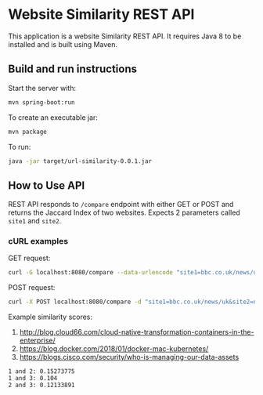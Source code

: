 # Website Similarity REST API

This application is a website Similarity REST API. It requires Java 8 to be installed and is built using Maven.

## Build and run instructions
Start the server with:

```bash
mvn spring-boot:run
```

To create an executable jar:

```bash
mvn package
```

To run:

```bash
java -jar target/url-similarity-0.0.1.jar
```

## How to Use API
REST API responds to `/compare` endpoint with either GET or POST and returns the Jaccard Index of two websites. Expects 2 parameters called `site1` and `site2`.

### cURL examples

GET request:

```bash
curl -G localhost:8080/compare --data-urlencode "site1=bbc.co.uk/news/uk" --data-urlencode "site2=news.sky.com/uk"
```

POST request:

```bash
curl -X POST localhost:8080/compare -d "site1=bbc.co.uk/news/uk&site2=news.sky.com/uk"
```

Example similarity scores:
1. http://blog.cloud66.com/cloud-native-transformation-containers-in-the-enterprise/
2. https://blog.docker.com/2018/01/docker-mac-kubernetes/
3. https://blogs.cisco.com/security/who-is-managing-our-data-assets

```
1 and 2: 0.15273775  
1 and 3: 0.104  
2 and 3: 0.12133891  
```

